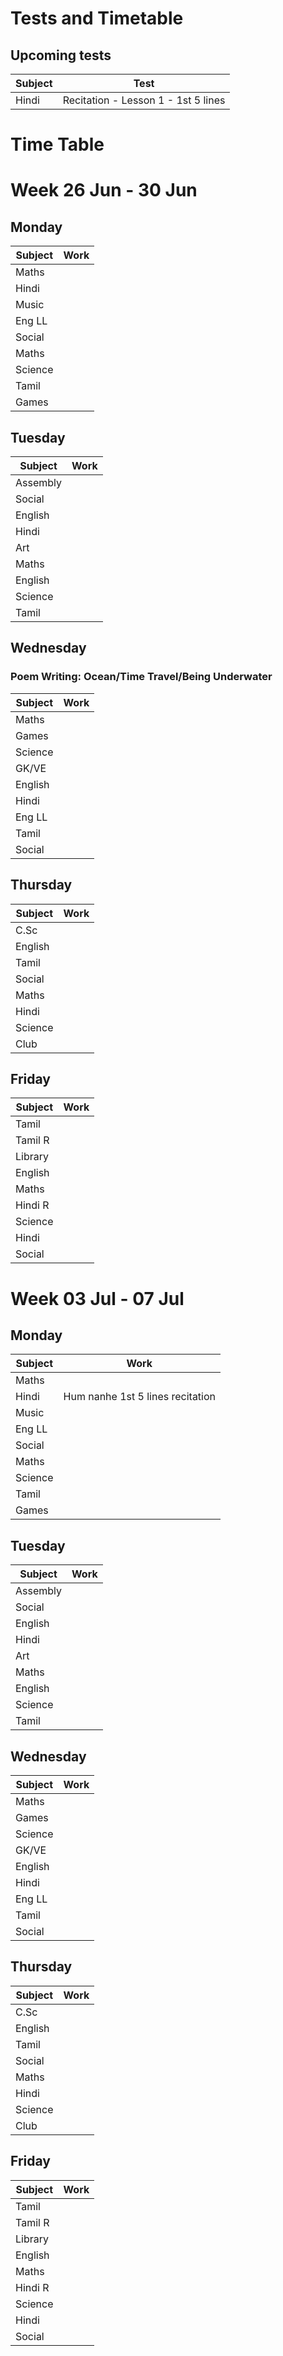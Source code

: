 # Tests and Timetable
## Upcoming tests

| Subject | Test |
|---------|------|
| Hindi   | Recitation - Lesson 1 - 1st 5 lines |

# Time Table
# Week 26 Jun - 30 Jun
## Monday

| Subject | Work |
|---------|------|
| Maths   |      |
| Hindi   |      |
| Music   |      |
| Eng LL  |      |
| Social  |      |
| Maths   |      |
| Science |      |
| Tamil   |      |
| Games   |      |

## Tuesday

| Subject | Work |
|---------|------|
| Assembly|      |
| Social  |      |
| English |      |
| Hindi   |      |
| Art     |      |
| Maths   |      |
| English |      |
| Science |      |
| Tamil   |      |

## Wednesday

### Poem Writing: Ocean/Time Travel/Being Underwater

| Subject | Work |
|---------|------|
| Maths   |      |
| Games   |      |
| Science |      |
| GK/VE   |      |
| English |      |
| Hindi   |      |
| Eng LL  |      |
| Tamil   |      |
| Social  |      |

## Thursday

| Subject | Work |
|---------|------|
| C.Sc    |      |
| English |      |
| Tamil   |      |
| Social  |      |
| Maths   |      |
| Hindi   |      |
| Science |      |
| Club    |      |

## Friday

| Subject | Work |
|---------|------|
| Tamil   |      |
| Tamil R |      |
| Library |      |
| English |      |
| Maths   |      |
| Hindi R |      |
| Science |      |
| Hindi   |      |
| Social  |      |


# Week 03 Jul - 07 Jul
## Monday

| Subject | Work |
|---------|------|
| Maths   |      |
| Hindi   | Hum nanhe 1st 5 lines recitation|
| Music   |      |
| Eng LL  |      |
| Social  |      |
| Maths   |      |
| Science |      |
| Tamil   |      |
| Games   |      |

## Tuesday

| Subject | Work |
|---------|------|
| Assembly|      |
| Social  |      |
| English |      |
| Hindi   |      |
| Art     |      |
| Maths   |      |
| English |      |
| Science |      |
| Tamil   |      |

## Wednesday

| Subject | Work |
|---------|------|
| Maths   |      |
| Games   |      |
| Science |      |
| GK/VE   |      |
| English |      |
| Hindi   |      |
| Eng LL  |      |
| Tamil   |      |
| Social  |      |

## Thursday

| Subject | Work |
|---------|------|
| C.Sc    |      |
| English |      |
| Tamil   |      |
| Social  |      |
| Maths   |      |
| Hindi   |      |
| Science |      |
| Club    |      |

## Friday

| Subject | Work |
|---------|------|
| Tamil   |      |
| Tamil R |      |
| Library |      |
| English |      |
| Maths   |      |
| Hindi R |      |
| Science |      |
| Hindi   |      |
| Social  |      |

